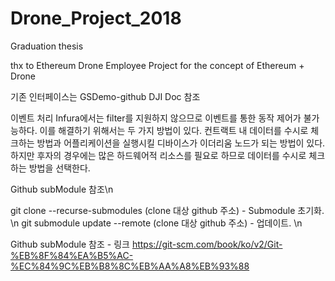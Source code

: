 # Drone_Project_2018
Graduation thesis 

thx to Ethereum Drone Employee Project for the concept of Ethereum + Drone

기존 인터페이스는 GSDemo-github DJI Doc 참조



이벤트 처리
Infura에서는 filter를 지원하지 않으므로 이벤트를 통한 동작 제어가 불가능하다.
이를 해결하기 위해서는 두 가지 방법이 있다.
컨트랙트 내 데이터를 수시로 체크하는 방법과 어플리케이션을 실행시킬 디바이스가 이더리움 노드가 되는 방법이 있다.
하지만 후자의 경우에는 많은 하드웨어적 리소스를 필요로 하므로 데이터를 수시로 체크하는 방법을 선택한다.

Github subModule 참조\n

git clone --recurse-submodules (clone 대상 github 주소) - Submodule 초기화. \n
git submodule update --remote (clone 대상 github 주소) - 업데이트. \n



Github subModule 참조 - 링크
https://git-scm.com/book/ko/v2/Git-%EB%8F%84%EA%B5%AC-%EC%84%9C%EB%B8%8C%EB%AA%A8%EB%93%88
